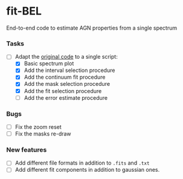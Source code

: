 # fit-BEL
End-to-end code to estimate AGN properties from a single spectrum

### Tasks
- [ ] Adapt the [original code](https://github.com/AleD1996/diana_et_al_2021) to a single script: 
    - [x] Basic spectrum plot
    - [x] Add the interval selection procedure
    - [x] Add the continuum fit procedure
    - [x] Add the mask selection procedure
    - [x] Add the fit selection procedure
    - [ ] Add the error estimate procedure
    
### Bugs
- [ ] Fix the zoom reset
- [ ] Fix the masks re-draw

### New features
- [ ] Add different file formats in addition to `.fits` and `.txt`
- [ ] Add different fit components in addition to gaussian ones.
